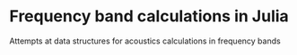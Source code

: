 # Frequency band calculations in Julia

Attempts at data structures for acoustics calculations in frequency bands

